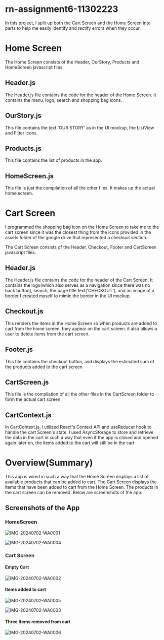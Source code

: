 # rn-assignment6-11302223

In this project, I split up both the Cart Screen and the Home Screen into parts to help me easily identify and rectify errors when they occur. 

# Home Screen
The Home Screen consists of the Header, OurStory, Products and HomeScreen javascript files.
## Header.js
The Header.js file contains the code for the header of the Home Screen. It contains the menu, logo, search and shopping bag icons.
## OurStory.js
This file contains the text 'OUR STORY' as in the UI mockup, the ListView and Filter icons.
## Products.js
This file contains the list of products in the app.
## HomeScreen.js
This file is just the compilation of all the other files. It makes up the actual home screen.


# Cart Screen
I programmed the shopping bag icon on the Home Screen to take me to the cart screen since it was the closest thing from the icons provided in the assets folder of the google drive that represented a checkout section. 

The Cart Screen consists of the Header, Checkout, Footer and CartScreen javascript files.
## Header.js
The Header.js file contains the code for the header of the Cart Screen. It contains the logo(which also serves as a navigation since there was no back button), search, the page title text('CHECKOUT'), and an image of a border I created myself to mimic the border in the UI mockup.
## Checkout.js
This renders the items in the Home Screen so when products are added to cart from the home screen, they appear on the cart screen. it also allows a user to delete items from the cart screen.
## Footer.js
This file contains the checkout button, and displays the estimated sum of the products added to the cart screen
## CartScreen.js
This file is the compilation of all the other files in the CartScreen folder to form the actual cart screen.
## CartContext.js
In CartContext.js, I utilized React's Context API and useReducer hook to handle the cart Screen's state. I used AsyncStorage to store and retrieve the data in the cart in such a way that even if the app is closed and opened again later on, the items added to the cart will still be in the cart

# Overview(Summary)
This app is wired in such a way that the Home Screen displays a list of available products that can be added to cart. The Cart Screen displays the items that have been added to cart from the Home Screen. The products in the cart screen can be removed. Below are screenshots of the app:

## Screenshots of the App
### HomeScreen
![IMG-20240702-WA0001](https://github.com/ewurafuaa/rn-assignment6-11302223/assets/170051346/48d42202-eafd-4041-a9d4-b32b9c1974b7)

![IMG-20240702-WA0004](https://github.com/ewurafuaa/rn-assignment6-11302223/assets/170051346/2a5f6f4e-a9dd-4266-a94e-43c03e903c1a)
### Cart Screen
#### Empty Cart
![IMG-20240702-WA0002](https://github.com/ewurafuaa/rn-assignment6-11302223/assets/170051346/d0ec6c90-ac4c-4cb2-9276-1444c28fa6ca)
#### Items added to cart
![IMG-20240702-WA0005](https://github.com/ewurafuaa/rn-assignment6-11302223/assets/170051346/b2b34dc1-039d-4e4b-8905-567dd3a1a967)

![IMG-20240702-WA0003](https://github.com/ewurafuaa/rn-assignment6-11302223/assets/170051346/7e01b07b-1903-4799-b1b1-ba7d939f6142)

#### Three Items removed from cart
![IMG-20240702-WA0006](https://github.com/ewurafuaa/rn-assignment6-11302223/assets/170051346/52ea2a91-5646-4a9d-99a4-4cdedfc83d79)


